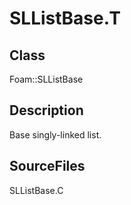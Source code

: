 # SLListBase.T 
## Class
Foam::SLListBase

## Description
Base singly-linked list.

## SourceFiles
SLListBase.C

